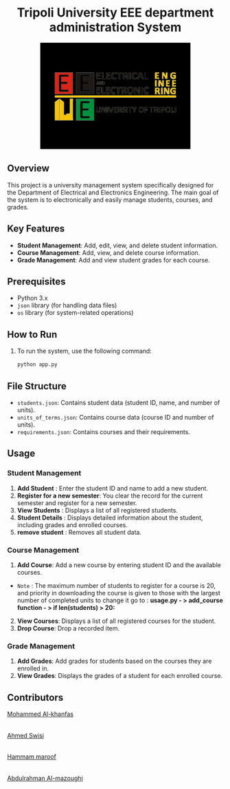 <h1></h1>

<div align="center">
<h1>Tripoli University EEE department administration System</h1>
<img src="photos/3.png" alt="University Logo" style="width: 350px;"/>



</div>

## Overview
This project is a university management system specifically designed for the Department of Electrical and Electronics Engineering. The main goal of the system is to electronically and easily manage students, courses, and grades.

## Key Features
- **Student Management**: Add, edit, view, and delete student information.
- **Course Management**: Add, view, and delete course information.
- **Grade Management**: Add and view student grades for each course.

## Prerequisites
- Python 3.x
- `json` library (for handling data files)
- `os` library (for system-related operations)

## How to Run

1. To run the system, use the following command:
    ```bash
    python app.py
    ```

## File Structure
- `students.json`: Contains student data (student ID, name, and number of units).
- `units_of_terms.json`: Contains course data (course ID and number of units).
- `requirements.json`: Contains courses and their requirements.

## Usage
### Student Management
1. **Add Student** : Enter the student ID and name to add a new student.
2. **Register for a new semester**: You clear the record for the current semester and register for a new semester.
3. **View Students** : Displays a list of all registered students.
4. **Student Details** : Displays detailed information about the student, including grades and enrolled courses.
5. **remove student** : Removes all student data.
 
### Course Management
1. **Add Course**: Add a new course by entering student ID and the available courses.
-  `Note` : The maximum number of students to register for a course is 20, and priority in downloading the course is given to those with the largest number of completed units to change it go to :
**usage.py - > add_course function - > if len(students) > 20:**
2. **View Courses**: Displays a list of all registered courses for the student.
3. **Drop Course**: Drop a recorded item.

### Grade Management
1. **Add Grades**: Add grades for students based on the courses they are enrolled in.
2. **View Grades**: Displays the grades of a student for each enrolled course.

## Contributors
[Mohammed Al-khanfas](https://t.me/MedooKn) <h6></h6> [Ahmed Swisi](https://t.me/Ahmed_swisi2318)  <h6></h6> [Hammam maroof](https://t.me/hummam29)  <h6></h6> [Abdulrahman Al-mazoughi](https://t.me/)

